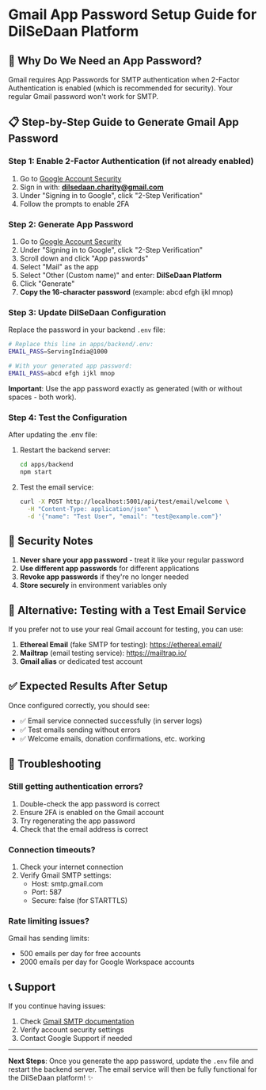 # Gmail App Password Setup Guide for DilSeDaan Platform

## 🔑 Why Do We Need an App Password?

Gmail requires App Passwords for SMTP authentication when 2-Factor Authentication is enabled (which is recommended for security). Your regular Gmail password won't work for SMTP.

## 📋 Step-by-Step Guide to Generate Gmail App Password

### Step 1: Enable 2-Factor Authentication (if not already enabled)
1. Go to [Google Account Security](https://myaccount.google.com/security)
2. Sign in with: **dilsedaan.charity@gmail.com**
3. Under "Signing in to Google", click "2-Step Verification"
4. Follow the prompts to enable 2FA

### Step 2: Generate App Password
1. Go to [Google Account Security](https://myaccount.google.com/security)
2. Under "Signing in to Google", click "2-Step Verification"
3. Scroll down and click "App passwords"
4. Select "Mail" as the app
5. Select "Other (Custom name)" and enter: **DilSeDaan Platform**
6. Click "Generate"
7. **Copy the 16-character password** (example: abcd efgh ijkl mnop)

### Step 3: Update DilSeDaan Configuration
Replace the password in your backend `.env` file:

```bash
# Replace this line in apps/backend/.env:
EMAIL_PASS=ServingIndia@1000

# With your generated app password:
EMAIL_PASS=abcd efgh ijkl mnop
```

**Important**: Use the app password exactly as generated (with or without spaces - both work).

### Step 4: Test the Configuration
After updating the .env file:

1. Restart the backend server:
   ```bash
   cd apps/backend
   npm start
   ```

2. Test the email service:
   ```bash
   curl -X POST http://localhost:5001/api/test/email/welcome \
     -H "Content-Type: application/json" \
     -d '{"name": "Test User", "email": "test@example.com"}'
   ```

## 🚨 Security Notes

1. **Never share your app password** - treat it like your regular password
2. **Use different app passwords** for different applications
3. **Revoke app passwords** if they're no longer needed
4. **Store securely** in environment variables only

## 🧪 Alternative: Testing with a Test Email Service

If you prefer not to use your real Gmail account for testing, you can use:

1. **Ethereal Email** (fake SMTP for testing): https://ethereal.email/
2. **Mailtrap** (email testing service): https://mailtrap.io/
3. **Gmail alias** or dedicated test account

## ✅ Expected Results After Setup

Once configured correctly, you should see:
- ✅ Email service connected successfully (in server logs)
- ✅ Test emails sending without errors
- ✅ Welcome emails, donation confirmations, etc. working

## 🔧 Troubleshooting

### Still getting authentication errors?
1. Double-check the app password is correct
2. Ensure 2FA is enabled on the Gmail account
3. Try regenerating the app password
4. Check that the email address is correct

### Connection timeouts?
1. Check your internet connection
2. Verify Gmail SMTP settings:
   - Host: smtp.gmail.com
   - Port: 587
   - Secure: false (for STARTTLS)

### Rate limiting issues?
Gmail has sending limits:
- 500 emails per day for free accounts
- 2000 emails per day for Google Workspace accounts

## 📞 Support

If you continue having issues:
1. Check [Gmail SMTP documentation](https://support.google.com/mail/answer/7126229)
2. Verify account security settings
3. Contact Google Support if needed

---

**Next Steps**: Once you generate the app password, update the `.env` file and restart the backend server. The email service will then be fully functional for the DilSeDaan platform! ✨
